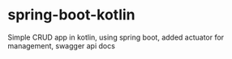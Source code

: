 # spring-boot-kotlin

Simple CRUD app in kotlin, using spring boot, added actuator for management, swagger api docs
